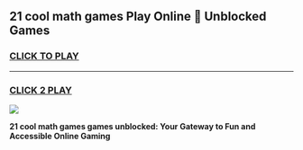 
## 21 cool math games Play Online 👋 Unblocked Games
<h3>
<a href="https://news.freeplayer.one?title=21_cool_math_games&ref=17CMG">CLICK TO PLAY</a></h3>
<hr>

<h3>
<a href="https://news.freeplayer.one?title=21_cool_math_games&ref=17CMG">CLICK 2 PLAY</a>
  
</h3>

<a href="https://news.freeplayer.one?title=21_cool_math_games&ref=17CMG/"><img src="https://clearcache.store/games.png"></a>


**21 cool math games games unblocked: Your Gateway to Fun and Accessible Online Gaming**
